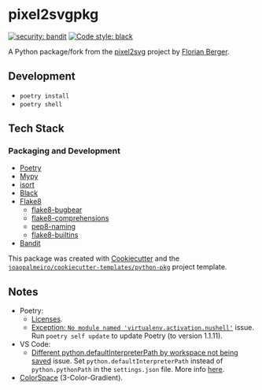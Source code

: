 # pixel2svgpkg

[![security: bandit](https://img.shields.io/badge/security-bandit-yellow.svg)](https://github.com/PyCQA/bandit)
[![Code style: black](https://img.shields.io/badge/code%20style-black-000000.svg)](https://github.com/psf/black)

A Python package/fork from the [pixel2svg](https://florian-berger.de/en/software/pixel2svg/) project by [Florian Berger](https://florian-berger.de/en/).

## Development

- `poetry install`
- `poetry shell`

## Tech Stack

### Packaging and Development

- [Poetry](https://python-poetry.org/)
- [Mypy](http://mypy-lang.org/)
- [isort](https://pycqa.github.io/isort/)
- [Black](https://github.com/psf/black)
- [Flake8](https://flake8.pycqa.org/)
  - [flake8-bugbear](https://github.com/PyCQA/flake8-bugbear)
  - [flake8-comprehensions](https://github.com/adamchainz/flake8-comprehensions)
  - [pep8-naming](https://github.com/PyCQA/pep8-naming)
  - [flake8-builtins](https://github.com/gforcada/flake8-builtins)
- [Bandit](https://bandit.readthedocs.io/)

This package was created with [Cookiecutter](https://github.com/audreyr/cookiecutter) and the [`joaopalmeiro/cookiecutter-templates/python-pkg`](https://github.com/joaopalmeiro/cookiecutter-templates) project template.

## Notes

- Poetry:
  - [Licenses](https://python-poetry.org/docs/pyproject#license).
  - [Exception: `No module named 'virtualenv.activation.nushell'`](https://github.com/python-poetry/poetry/issues/4515) issue. Run `poetry self update` to update Poetry (to version 1.1.11).
- VS Code:
  - [Different python.defaultInterpreterPath by workspace not being saved](https://github.com/microsoft/vscode-python/issues/12633#issuecomment-651853209) issue. Set `python.defaultInterpreterPath` instead of `python.pythonPath` in the `settings.json` file. More info [here](https://code.visualstudio.com/docs/python/environments#_manually-specify-an-interpreter).
- [ColorSpace](https://mycolor.space/gradient3) (3-Color-Gradient).
